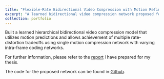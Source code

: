 ```yaml
---
title: "Flexible-Rate Bidirectional Video Compression with Motion Refinement"
excerpt: "A learned bidirectional video compression network proposed for Bachelor's Thesis<img src='/images/bachelors_thesis_architecture.png' alt="bidirectional video compression network architecture" width="500" height="600">"
collection: portfolio
---
```


Built a learned hierarchical bidirectional video compression model that utilizes motion predictions and allows achievement of multiple rate-distortion tradeoffs using single motion compression network with varying intra-frame coding networks.

For further information, please refer to the [report](https://drive.google.com/file/d/1EPeK4Fpj-0r8shqzkSkJuaVayt2f4GvD/view?usp=sharing) I have prepared for my thesis.

The code for the proposed network can be found in [Github](https://github.com/erenovic/Bidirectional-Video-Compression-with-Motion-Refinement).
